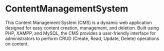 # ContentManagementSystem
This Content Management System (CMS) is a dynamic web application designed for easy content creation, management, and deletion. Built using PHP, XAMPP, and MySQL, the CMS provides a user-friendly interface for administrators to perform CRUD (Create, Read, Update, Delete) operations on content.
